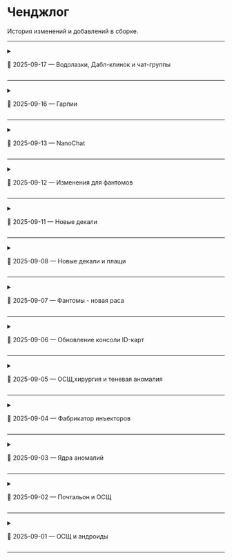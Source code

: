 # Ченджлог

История изменений и добавлений в сборке.

---

<details class="admonition admonish-changelog">
  <summary class="admonition-title"><p>📅 2025-09-17 — Водолазки, Дабл-клинок и чат-группы </p></summary>

  <div class="changelog-meta">
     🔗 https://github.com/wega-team/ss14-wega/pull/180
     🔗 https://github.com/wega-team/ss14-wega/pull/179
     🔗 https://github.com/wega-team/ss14-wega/pull/178
  </div>

   <details class="changelog-changes">
    <summary>Развернуть</summary>
    <ul>
      <li> Добавлены 19 обычных водолазок и 16 водолазок с юбкой </li>
      <li> Возвращение дабл-энерго-клинка в аплинк оперативных уполномоченных за 26 тк </li> 
      <li> Добавлена возможность создавать в чате группы, в которые можно добавить несколько разных пользователей </li> 
    </ul>
  </details>
</details>

---


<details class="admonition admonish-changelog">
  <summary class="admonition-title"><p>📅 2025-09-16 — Гарпии </p></summary>

  <div class="changelog-meta">
     🔗 (https://github.com/wega-team/ss14-wega/pull/177)
  </div>

   <details class="changelog-changes">
    <summary>Развернуть</summary>
    <ul>
      <li> + Новая раса - Гарпии </li>
<li> У них есть встроенный музыкальный инструмент, и они могут играть на нём в любой момент </li>
 <li>Могут издавать множество разнообразных звуков </li>
 <li>Гарпии страдают врождённой цветовой слепотой и не различают синий спектр цветов </li>
 <li>Попугай теперь низшая раса для гарпией </li>
    </ul>
  </details>
</details>

---

<details class="admonition admonish-changelog">
  <summary class="admonition-title"><p>📅 2025-09-13 — NanoChat </p></summary>

  <div class="changelog-meta">
     🔗 https://github.com/wega-team/ss14-wega/pull/174
     🔗 https://github.com/wega-team/ss14-wega/pull/175
  </div>

   <details class="changelog-changes">
    <summary>Развернуть</summary>
    <ul>
      
<li> Добавлена система NanoChat — чат-картридж для КПК, позволяющий игрокам обмениваться текстовыми сообщениями в пределах станции.</li>
 <li>Добавлена хирургическая ветка операций для КПБ</li>
 <li>Дрель, челюсти жизни и экспериментальная сварка теперь на 75 % быстрее работают с синтетикой</li>
    </ul>
  </details>
</details>

---

<details class="admonition admonish-changelog">
  <summary class="admonition-title"><p>📅 2025-09-12 — Изменения для фантомов</p></summary>

  <div class="changelog-meta">
    🔗https://github.com/wega-team/ss14-wega/pull/174
    🔗https://github.com/wega-team/ss14-wega/pull/173 
  </div>

  <details class="changelog-changes">
    <summary>Развернуть</summary>
    <ul>
      <li>Фантомы теперь не получают урон от вспышки, если у них есть защита от неё.</li>
<li>Урон от вспышки стал больше.</li>
<li>Аварийные наборы выдаются фантомам в начале раунда</li>
<li>Панель взаимодействия работает с фантомами, по крайней мере должна работать.</li>
    </ul>
  </details>

  
</details>

---

<details class="admonition admonish-changelog">
  <summary class="admonition-title"><p>📅 2025-09-11 — Новые декали</p></summary>

  <div class="changelog-meta">
    🔗 (https://github.com/wega-team/ss14-wega/pull/172)
  </div>

  <details class="changelog-changes">
    <summary>Развернуть</summary>
    <ul>
      <li>Новые декали - part #2</li>
    </ul>
  </details>
</details>

---

<details class="admonition admonish-changelog">
  <summary class="admonition-title"><p>📅 2025-09-08 — Новые декали и плащи</p></summary>

  <div class="changelog-meta">
    🔗 https://github.com/wega-team/ss14-wega/pull/171
    🔗 https://github.com/wega-team/ss14-wega/pull/170
  </div>

  <details class="changelog-changes">
    <summary>Развернуть</summary>
    <ul>
      <li>Добавлены новые декали - part #1 </li>
        <li> Добавлены новые плащи в одеждомат</li>
    </ul>
  </details>
</details>

---

<details class="admonition admonish-changelog">
  <summary class="admonition-title"><p>📅 2025-09-07 — Фантомы - новая раса</p></summary>

  <div class="changelog-meta">
    🔗 https://github.com/wega-team/ss14-wega/pull/168
  </div>

  <details class="changelog-changes">
    <summary>Развернуть</summary>
    <ul>
      <li> Добавлена новая раса - фантомы </li>
     <li> Не любят свет, на свету получают больше урона и медленнее передвигаются, во тьме, соответственно, наоборот.</li>
<li>Вспышки для них опасны и наносят термические повреждения.</li>
<li>Метаболизм ускорен в 2 раза, но организм может усваивать только один реагент одновременно</li>
<li>Могут видеть в темноте на гораздо большем расстоянии, чем представители других рас, но при этом плохо различают цвета.</li>
<li>Переносят низкие температуры, но быстро перегреваются.</li>
    </ul>
  </details>
</details>

---

<details class="admonition admonish-changelog">
  <summary class="admonition-title"><p>📅 2025-09-06 — Обновление консоли ID-карт </p></summary>

  <div class="changelog-meta">
    🔗 [https://github.com/wega-team/ss14-wega/pull/167]
  </div>

  <details class="changelog-changes">
    <summary>Развернуть</summary>
    <ul>
      <li> Изменён внешний вид консоли айди-карт </li>
     <li> Добавлена возможность выдачи группы доступов на консолях ID-карт.</li>
    </ul>
  </details>
</details>

---

<details class="admonition admonish-changelog">
  <summary class="admonition-title"><p>📅 2025-09-05 — ОСЩ,хирургия и теневая аномалия</p></summary>

  <div class="changelog-meta">
    🔗 https://github.com/wega-team/ss14-wega/pull/166
    🔗 https://github.com/wega-team/ss14-wega/pull/165
    🔗 https://github.com/wega-team/ss14-wega/pull/164
  </div>

  <details class="changelog-changes">
    <summary>Развернуть</summary>
    <ul>
      <li> Теперь вы можете оттачивать свои навыки на обезьянах! </li>
     <li> Некоторые этапы операции загрязняют одежду хирурга.</li>
<li>Загрязнённая одежда не сразу влияет на стерильность, только если степень загрязнения превышает 50 % или равна ей.</li>
<li>При проведение операций на обезьянах те не получают внутренних повреждений </li>
<li>У ОСЩ добавлено несколько новых доступов.</li>
<li>В КПК ОСЩ добавлен анализатор здоровья и список разыскиваемых.</li>
      <li> Броня ОСЩ теперь не замедляет 
        <li> В слот брони ОСЩ можно помещать предметы  
          <li> В скаф ОСЩ добавлен терморезистор 
            <li> Увеличен урон в летальном режиме лазерного пистолета ОСЩ с 13 до 17 
              <li> Fix теневой аномалии  
    </ul>
  </details>
</details>

---

<details class="admonition admonish-changelog">
  <summary class="admonition-title"><p>📅 2025-09-04 — Фабрикатор инъекторов</p></summary>

  <div class="changelog-meta">
    🔗 https://github.com/wega-team/ss14-wega/pull/163
  </div>

  <details class="changelog-changes">
    <summary>Развернуть</summary>
    <ul>
      <li> Добавлен фабрикатор инъекторов — уникальное оборудование для производства медицинских инъекторов с заданным составом реагентов
    </ul>
  </details>
</details>

---

<details class="admonition admonish-changelog">
  <summary class="admonition-title"><p>📅 2025-09-03 — Ядра аномалий</p></summary>

  <div class="changelog-meta">
    🔗 https://github.com/wega-team/ss14-wega/pull/161
  </div>

  <details class="changelog-changes">
    <summary>Развернуть</summary>
    <li>Теперь, если аномалия была ослаблена, ядра такой аномалии будут обладать дополнительными свойствами. Пока такие изменения коснулись следующих аномалий:
     <li>Гравитационная - ядро обладает высокой радиоактивностью </li> 
     <li>Ледяная - охлаждает газ вокруг себя </li> 
     <li>Огненная - нагревает газ вокруг себя </li>
     <li>Блюспейс - становится хранилищем БС, но увеличивается в размерах </li>
     <li>Химическая - превращается в мензурку на 150 единиц </li>
     <li>Электрическая - микрореакторная батарея, которая хранит в два раза меньше энергии </li>
    </ul>
  </details>
</details>

---

<details class="admonition admonish-changelog">
  <summary class="admonition-title"><p>📅 2025-09-02 — Почтальон и ОСЩ</p></summary>

  <div class="changelog-meta">
    🔗 https://github.com/wega-team/ss14-wega/pull/159
  </div>

  <details class="changelog-changes">
    <summary>Развернуть</summary>
    <li>Добавлена должность почтальона и снаряжение к нему </li> 
     <li> Добавление почтальона и ОСЩ на некоторые карты </li> 
  </details>
</details>

---

<details class="admonition admonish-changelog">
  <summary class="admonition-title"><p>📅 2025-09-01 — ОСЩ и андроиды</p></summary>

  <div class="changelog-meta">
    🔗 https://github.com/wega-team/ss14-wega/pull/158
  </div>

  <details class="changelog-changes">
    <summary>Развернуть</summary>
    <ul>Новая роль: Офицер "Синий Щит" с соответствующими правами доступа и набором спавна </li> 
<li>Новое уникальное оружие: синий лазерный пистолет с переключаемыми режимами </li> 
<li>Мелкие правки перевода, мелкие правки аварийных наборов андроидов </li> 
  </details>
</details>

---
